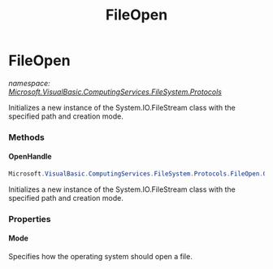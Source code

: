 ﻿---
title: FileOpen
---

# FileOpen
_namespace: [Microsoft.VisualBasic.ComputingServices.FileSystem.Protocols](N-Microsoft.VisualBasic.ComputingServices.FileSystem.Protocols.html)_

Initializes a new instance of the System.IO.FileStream class with the specified
 path and creation mode.

### Methods

#### OpenHandle
```csharp
Microsoft.VisualBasic.ComputingServices.FileSystem.Protocols.FileOpen.OpenHandle
```
Initializes a new instance of the System.IO.FileStream class with the specified
 path and creation mode.



### Properties

#### Mode
Specifies how the operating system should open a file.


